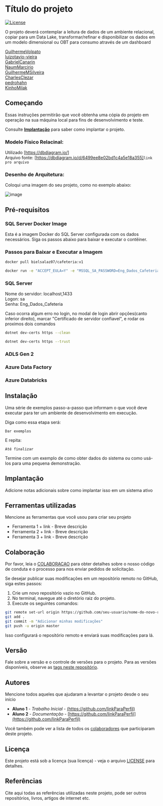# Título do projeto

[![License](https://img.shields.io/badge/License-MIT-blue.svg)](LICENSE)

O projeto deverá contemplar a leitura de dados de um ambiente relacional, copiar para um Data Lake, transformar/refinar e disponibilizar os dados em um modelo dimensional ou OBT para consumo através de um dashboard

[GuilhermeVolpato](https://github.com/GuilhermeVolpato)<br>
[luizotavio-vieira](https://github.com/luizotavio-vieira)<br>
[GabrielCanarin](https://github.com/GabrielCanarin)<br>
[NaumMarcirio](https://github.com/NaumMarcirio)<br>
[GuilhermeMSilveira](https://github.com/GuilhermeMSilveira)<br>
[CharlesClezar](https://github.com/CharlesClezar)<br>
[pedrohahn](https://github.com/pedrohahn)<br>
[KinhoMilak](https://github.com/KinhoMilak)<br>

## Começando

Essas instruções permitirão que você obtenha uma cópia do projeto em operação na sua máquina local para fins de desenvolvimento e teste.

Consulte **[Implantação](#-implanta%C3%A7%C3%A3o)** para saber como implantar o projeto.


### Modelo Físico Relacinal:
Utilizado [https://dbdiagram.io/]<br>
Arquivo fonte: [https://dbdiagram.io/d/6499ee8e02bd1c4a5e18a355]<code>link pro arquivo</code><br>

### Desenho de Arquitetura:

Coloqui uma imagem do seu projeto, como no exemplo abaixo:

![image](https://github.com/jlsilva01/projeto-ed-satc/assets/484662/541de6ab-03fa-49b3-a29f-dec8857360c1)


## Pré-requisitos

### SQL Server Docker Image

Esta é a imagem Docker do SQL Server configurada com os dados necessários. Siga os passos abaixo para baixar e executar o contêiner.<br>

### Passos para Baixar e Executar a Imagem

```sh
docker pull bielsalaz07/cafeteria:v1

docker run -e "ACCEPT_EULA=Y" -e "MSSQL_SA_PASSWORD=Eng_Dados_Cafeteria" -p 1433:1433 --name novo-sql-server --hostname novo-sql-server -d bielsalaz07/cafeteria:v1
```

### SQL Server

Nome do servidor: localhost,1433<br>
Logon: sa<br>
Senha: Eng_Dados_Cafeteria<br>


Caso ocorra algum erro no login, no modal de login abrir opções(canto inferior direito), marcar "Certificado de servidor confiavel", e rodar os proximos dois comandos<br>

```sh
dotnet dev-certs https --clean

dotnet dev-certs https --trust
```

### ADLS Gen 2

### Azure Data Factory

### Azure Databricks

## Instalação

Uma série de exemplos passo-a-passo que informam o que você deve executar para ter um ambiente de desenvolvimento em execução.

Diga como essa etapa será:

```
Dar exemplos
```

E repita:

```
Até finalizar
```

Termine com um exemplo de como obter dados do sistema ou como usá-los para uma pequena demonstração.

## Implantação

Adicione notas adicionais sobre como implantar isso em um sistema ativo

## Ferramentas utilizadas

Mencione as ferramentas que você usou para criar seu projeto

* Ferramenta 1 + link - Breve descrição
* Ferramenta 2 + link - Breve descrição
* Ferramenta 3 + link - Breve descrição

## Colaboração

Por favor, leia o [COLABORACAO](https://gist.github.com/usuario/colaboracao.md) para obter detalhes sobre o nosso código de conduta e o processo para nos enviar pedidos de solicitação.

Se desejar publicar suas modificações em um repositório remoto no GitHub, siga estes passos:

1. Crie um novo repositório vazio no GitHub.
2. No terminal, navegue até o diretório raiz do projeto.
3. Execute os seguintes comandos:

```bash
git remote set-url origin https://github.com/seu-usuario/nome-do-novo-repositorio.git
git add .
git commit -m "Adicionar minhas modificações"
git push -u origin master
```

Isso configurará o repositório remoto e enviará suas modificações para lá.

## Versão

Fale sobre a versão e o controle de versões para o projeto. Para as versões disponíveis, observe as [tags neste repositório](https://github.com/suas/tags/do/projeto). 

## Autores

Mencione todos aqueles que ajudaram a levantar o projeto desde o seu início

* **Aluno 1** - *Trabalho Inicial* - [(https://github.com/linkParaPerfil)](https://github.com/linkParaPerfil)
* **Aluno 2** - *Documentação* - [https://github.com/linkParaPerfil](https://github.com/linkParaPerfil)

Você também pode ver a lista de todos os [colaboradores](https://github.com/usuario/projeto/colaboradores) que participaram deste projeto.

## Licença

Este projeto está sob a licença (sua licença) - veja o arquivo [LICENSE](https://github.com/jlsilva01/projeto-ed-satc/blob/main/LICENSE) para detalhes.

## Referências

Cite aqui todas as referências utilizadas neste projeto, pode ser outros repositórios, livros, artigos de internet etc.


